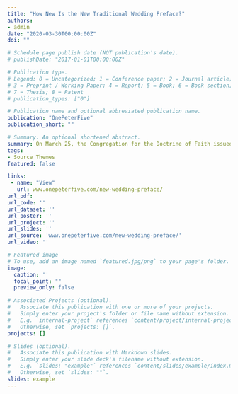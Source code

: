 ```yaml
---
title: "How New Is the New Traditional Wedding Preface?"
authors:
- admin
date: "2020-03-30T00:00:00Z"
doi: ""

# Schedule page publish date (NOT publication's date).
# publishDate: "2017-01-01T00:00:00Z"

# Publication type.
# Legend: 0 = Uncategorized; 1 = Conference paper; 2 = Journal article;
# 3 = Preprint / Working Paper; 4 = Report; 5 = Book; 6 = Book section;
# 7 = Thesis; 8 = Patent
# publication_types: ["0"]

# Publication name and optional abbreviated publication name.
publication: "OnePeterFive"
publication_short: ""

# Summary. An optional shortened abstract.
summary: On March 25, the Congregation for the Doctrine of Faith issued Quo Magis, which, among other things, added an optional preface (de Nuptiis) to the traditional wedding Mass (Missa pro Sponso et Sponsa). 
tags:
- Source Themes
featured: false

links:
 - name: "View"
   url: www.onepeterfive.com/new-wedding-preface/
url_pdf: 
url_code: ''
url_dataset: ''
url_poster: ''
url_project: ''
url_slides: ''
url_source: 'www.onepeterfive.com/new-wedding-preface/'
url_video: ''

# Featured image
# To use, add an image named `featured.jpg/png` to your page's folder. 
image:
  caption: ''
  focal_point: ""
  preview_only: false

# Associated Projects (optional).
#   Associate this publication with one or more of your projects.
#   Simply enter your project's folder or file name without extension.
#   E.g. `internal-project` references `content/project/internal-project/index.md`.
#   Otherwise, set `projects: []`.
projects: []

# Slides (optional).
#   Associate this publication with Markdown slides.
#   Simply enter your slide deck's filename without extension.
#   E.g. `slides: "example"` references `content/slides/example/index.md`.
#   Otherwise, set `slides: ""`.
slides: example
---
```



